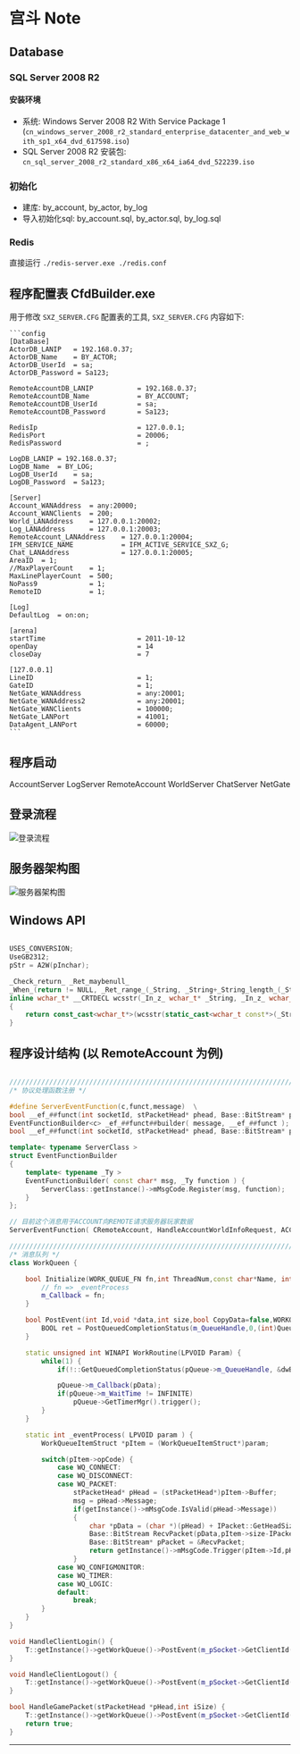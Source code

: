 # 宫斗 Note

## Database

### SQL Server 2008 R2

#### 安装环境

- 系统: Windows Server 2008 R2 With Service Package 1 (`cn_windows_server_2008_r2_standard_enterprise_datacenter_and_web_with_sp1_x64_dvd_617598.iso`)
- SQL Server 2008 R2 安装包: `cn_sql_server_2008_r2_standard_x86_x64_ia64_dvd_522239.iso`

### 初始化

- 建库: by_account, by_actor, by_log
- 导入初始化sql: by_account.sql, by_actor.sql, by_log.sql

### Redis

直接运行 `./redis-server.exe ./redis.conf`

## 程序配置表 CfdBuilder.exe

用于修改 `SXZ_SERVER.CFG` 配置表的工具, `SXZ_SERVER.CFG` 内容如下:

    ```config
    [DataBase]
    ActorDB_LANIP   = 192.168.0.37;
    ActorDB_Name    = BY_ACTOR;
    ActorDB_UserId  = sa;
    ActorDB_Password = Sa123;

    RemoteAccountDB_LANIP           = 192.168.0.37;
    RemoteAccountDB_Name            = BY_ACCOUNT;
    RemoteAccountDB_UserId          = sa;
    RemoteAccountDB_Password        = Sa123;

    RedisIp                         = 127.0.0.1;
    RedisPort                       = 20006;
    RedisPassword                   = ;

    LogDB_LANIP = 192.168.0.37;
    LogDB_Name  = BY_LOG;
    LogDB_UserId    = sa;
    LogDB_Password  = Sa123;

    [Server]
    Account_WANAddress  = any:20000;
    Account_WANClients  = 200;
    World_LANAddress    = 127.0.0.1:20002;
    Log_LANAddress      = 127.0.0.1:20003;
    RemoteAccount_LANAddress    = 127.0.0.1:20004;
    IFM_SERVICE_NAME            = IFM_ACTIVE_SERVICE_SXZ_G;
    Chat_LANAddress             = 127.0.0.1:20005;
    AreaID  = 1;
    //MaxPlayerCount    = 1;
    MaxLinePlayerCount  = 500;
    NoPass9             = 1;
    RemoteID            = 1;

    [Log]
    DefaultLog  = on:on;

    [arena]
    startTime                       = 2011-10-12
    openDay                         = 14
    closeDay                        = 7

    [127.0.0.1]
    LineID                          = 1;
    GateID                          = 1;
    NetGate_WANAddress              = any:20001;
    NetGate_WANAddress2             = any:20001;
    NetGate_WANClients              = 100000;
    NetGate_LANPort                 = 41001;
    DataAgent_LANPort               = 60000;
    ```

## 程序启动

AccountServer
LogServer
RemoteAccount
WorldServer
ChatServer
NetGate

## 登录流程

![登录流程][login_flowchat]

## 服务器架构图

![服务器架构图][server_framework]

## Windows API

```c++

USES_CONVERSION;
UseGB2312;
pStr = A2W(pInchar);

_Check_return_ _Ret_maybenull_
_When_(return != NULL, _Ret_range_(_String, _String+_String_length_(_String)-1))
inline wchar_t* __CRTDECL wcsstr(_In_z_ wchar_t* _String, _In_z_ wchar_t const*_SubStr)
{
    return const_cast<wchar_t*>(wcsstr(static_cast<wchar_t const*>(_String), _SubStr));
}
```

## 程序设计结构 (以 RemoteAccount 为例)

```C++

////////////////////////////////////////////////////////////////////////////////////////////////////////////////////////
/* 协议处理函数注册 */

#define ServerEventFunction(c,funct,message)  \
bool __ef_##funct(int socketId, stPacketHead* phead, Base::BitStream* pPack ); \
EventFunctionBuilder<c> _ef_##funct##builder( message, __ef_##funct ); \
bool __ef_##funct(int socketId, stPacketHead* phead, Base::BitStream* pPack )

template< typename ServerClass >
struct EventFunctionBuilder
{
    template< typename _Ty >
    EventFunctionBuilder( const char* msg, _Ty function ) {
        ServerClass::getInstance()->mMsgCode.Register(msg, function);
    }
};

// 目前这个消息用于ACCOUNT向REMOTE请求服务器玩家数据
ServerEventFunction( CRemoteAccount, HandleAccountWorldInfoRequest, ACCOUNT_REMOTE_PlayerCountRequest ) {}

////////////////////////////////////////////////////////////////////////////////////////////////////////////////////////
/* 消息队列 */
class WorkQueen {

    bool Initialize(WORK_QUEUE_FN fn,int ThreadNum,const char*Name, int iTimeOut) {
        // fn => _eventProcess
        m_Callback = fn;
    }

    bool PostEvent(int Id,void *data,int size,bool CopyData=false,WORKQUEUE_MESSGAE QueueMsg=WQ_PACKET) {
        BOOL ret = PostQueuedCompletionStatus(m_QueueHandle,0,(int)QueueMsg,(LPOVERLAPPED)pStruct);
    }

    static unsigned int WINAPI WorkRoutine(LPVOID Param) {
        while(1) {
            if(!::GetQueuedCompletionStatus(pQueue->m_QueueHandle, &dwByteCount, (ULONG_PTR *)&dwCode,(LPOVERLAPPED*)&pData, pQueue->m_WaitTime)){}

            pQueue->m_Callback(pData);
            if(pQueue->m_WaitTime != INFINITE)
                pQueue->GetTimerMgr().trigger();
        }
    }

    static int _eventProcess( LPVOID param ) {
        WorkQueueItemStruct *pItem = (WorkQueueItemStruct*)param;

        switch(pItem->opCode) {
            case WQ_CONNECT:
            case WQ_DISCONNECT:
            case WQ_PACKET:
                stPacketHead* pHead = (stPacketHead*)pItem->Buffer;
                msg = pHead->Message;
                if(getInstance()->mMsgCode.IsValid(pHead->Message))
                {
                    char *pData = (char *)(pHead) + IPacket::GetHeadSize();
                    Base::BitStream RecvPacket(pData,pItem->size-IPacket::GetHeadSize());
                    Base::BitStream* pPacket = &RecvPacket;
                    return getInstance()->mMsgCode.Trigger(pItem->Id,pHead,RecvPacket);
                }
            case WQ_CONFIGMONITOR:
            case WQ_TIMER:
            case WQ_LOGIC:
            default:
                break;
        }
    }
}

void HandleClientLogin() {
    T::getInstance()->getWorkQueue()->PostEvent(m_pSocket->GetClientId(),IP,sStrlen(IP,COMMON_STRING_LENGTH)+1,true,WQ_CONNECT);
}

void HandleClientLogout() {
    T::getInstance()->getWorkQueue()->PostEvent(m_pSocket->GetClientId(),NULL,0,false,WQ_DISCONNECT);
}

bool HandleGamePacket(stPacketHead *pHead,int iSize) {
    T::getInstance()->getWorkQueue()->PostEvent(m_pSocket->GetClientId(),pHead,iSize,true);
    return true;
}

```

---

[login_flowchat]: https://raw.githubusercontent.com/Zirpon/hero/master/resource/宫斗登录流程图.png "宫斗登录流程图"
[server_framework]: https://raw.githubusercontent.com/Zirpon/hero/master/resource/宫斗服务器架构图.png "宫斗服务器架构图"
